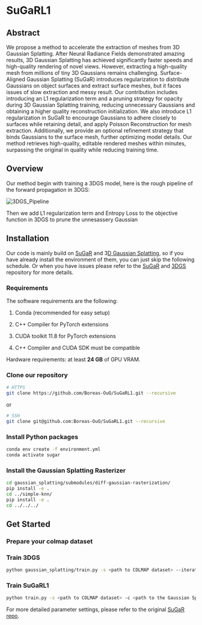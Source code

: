 # SuGaRL1

## Abstract

We propose a method to accelerate the extraction of meshes from 3D Gaussian Splatting. After Neural Radiance Fields demonstrated amazing results, 3D Gaussian Splatting has achieved significantly faster speeds and high-quality rendering of novel views. However, extracting a high-quality mesh from millions of tiny 3D Gaussians remains challenging. Surface-Aligned Gaussian Splatting (SuGaR) introduces regularization to distribute Gaussians on object surfaces and extract surface meshes, but it faces issues of slow extraction and messy result. Our contribution includes introducing an L1 regularization term and a pruning strategy for opacity during 3D Gaussian Splatting training, reducing unnecessary Gaussians and obtaining a higher quality reconstruction initialization. We also introduce L1 regularization in SuGaR to encourage Gaussians to adhere closely to surfaces while retaining detail, and apply Poisson Reconstruction for mesh extraction. Additionally, we provide an optional refinement strategy that binds Gaussians to the surface mesh, further optimizing model details. Our method retrieves high-quality, editable rendered meshes within minutes, surpassing the original in quality while reducing training time.





## Overview

Our method begin with training a 3DGS model, here is the rough pipeline of the forward propagation in 3DGS:

![3DGS_Pipeline](.\assets\3DGS_Pipeline.png)

Then we add L1 regularization term and Entropy Loss to the objective function in 3DGS to prune the unnesassery Gaussian





## Installation

Our code is mainly build on [SuGaR](https://github.com/Anttwo/SuGaR.git) and 3[D Gaussian Splatting](https://github.com/graphdeco-inria/gaussian-splatting), so if you have already install the environment of them, you can just skip the following schedule. Or when you have issues please refer to the [SuGaR](https://github.com/Anttwo/SuGaR.git) and [3DGS](https://github.com/graphdeco-inria/gaussian-splatting) repository for more details.

### Requirements

The software requirements are the following:

1. Conda (recommended for easy setup)

2. C++ Compiler for PyTorch extensions

3. CUDA toolkit 11.8 for PyTorch extensions

4. C++ Compiler and CUDA SDK must be compatible

Hardware requirements: at least **24 GB** of GPU VRAM.

### Clone our repository

```sh
# HTTPS
git clone https://github.com/Boreas-OuO/SuGaRL1.git --recursive
```

or

```sh
# SSH
git clone git@github.com:Boreas-OuO/SuGaRL1.git --recursive
```

### Install Python packages

```sh
conda env create -f environment.yml
conda activate sugar
```

### Install the Gaussian Splatting Rasterizer

```sh
cd gaussian_splatting/submodules/diff-gaussian-rasterization/
pip install -e .
cd ../simple-knn/
pip install -e .
cd ../../../
```

## Get Started

### Prepare your colmap dataset



### Train 3DGS

```sh
python gaussian_splatting/train.py -s <path to COLMAP dataset> --iterations 7000 -m <path to the desired output directory>
```

### Train SuGaRL1

```sh
python train.py -s <path to COLMAP dataset> -c <path to the Gaussian Splatting checkpoint> -r <"density" or "sdf">
```

For more detailed parameter settings, please refer to the original [SuGaR repo](https://github.com/Anttwo/SuGaR.git).
